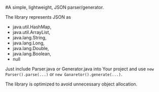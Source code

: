 #A simple, lightweight, JSON parser/generator.

The library represents JSON as
* 	java.util.HashMap,
* 	java.util.ArrayList,
* 	java.lang.String,
* 	java.lang.Long,
* 	java.lang.Double,   
* 	java.lang.Boolean,
* 	null

Just include Parser.java or Generator.java into Your project and use 
`new Parser().parse(...)` or `new Ganaretor().generate(...)`.

The library is optimized to avoid unnecessary object allocation.
